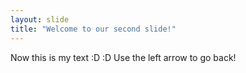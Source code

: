 ```yaml
---
layout: slide
title: "Welcome to our second slide!"
---
```

Now this is my text :D :D
Use the left arrow to go back!
